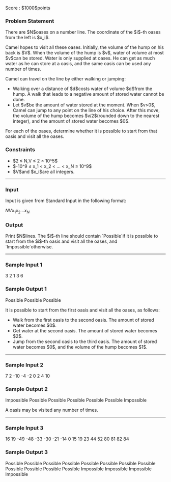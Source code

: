 
<div>

<span>

<span>

<p>
Score : $1000$points
</p>

<div>

<section>

### **Problem Statement**

<p>
There are $N$oases on a number line. The coordinate of the $i$-th oases from the left is $x_i$.
</p>

<p>
Camel hopes to visit all these oases.
Initially, the volume of the hump on his back is $V$. When the volume of the hump is $v$, water of volume at most $v$can be stored. Water is only supplied at oases. He can get as much water as he can store at a oasis, and the same oasis can be used any number of times.
</p>

<p>
Camel can travel on the line by either walking or jumping:
</p>

<ul>

<li>
Walking over a distance of $d$costs water of volume $d$from the hump. A walk that leads to a negative amount of stored water cannot be done.
</li>

<li>
Let $v$be the amount of water stored at the moment. When $v>0$, Camel can jump to any point on the line of his choice. After this move, the volume of the hump becomes $v/2$(rounded down to the nearest integer), and the amount of stored water becomes $0$.
</li>

</ul>

<p>
For each of the oases, determine whether it is possible to start from that oasis and visit all the oases.
</p>

</section>

</div>

<div>

<section>

### **Constraints**

<ul>

<li>
$2 ≤ N,V ≤ 2 × 10^5$
</li>

<li>
$-10^9 ≤ x_1 < x_2 < ... < x_N ≤ 10^9$
</li>

<li>
$V$and $x_i$are all integers.
</li>

</ul>

</section>

</div>

---

<div>

<div>

<section>

### **Input**

<p>
Input is given from Standard Input in the following format:
</p>

<div>

$N$$V$$x_1$$x_2$$...$$x_{N}$
</div>

</section>

</div>

<div>

<section>

### **Output**

<p>
Print $N$lines. The $i$-th line should contain `Possible`if it is possible to start from the $i$-th oasis and visit all the oases, and `Impossible`otherwise.
</p>

</section>

</div>

</div>

---

<div>

<section>

### **Sample Input 1**

<div>

3 2
1 3 6

</div>

</section>

</div>

<div>

<section>

### **Sample Output 1**

<div>

Possible
Possible
Possible

</div>

<p>
It is possible to start from the first oasis and visit all the oases, as follows:
</p>

<ul>

<li>
Walk from the first oasis to the second oasis. The amount of stored water becomes $0$.
</li>

<li>
Get water at the second oasis. The amount of stored water becomes $2$.
</li>

<li>
Jump from the second oasis to the third oasis. The amount of stored water becomes $0$, and the volume of the hump becomes $1$.
</li>

</ul>

</section>

</div>

---

<div>

<section>

### **Sample Input 2**

<div>

7 2
-10 -4 -2 0 2 4 10

</div>

</section>

</div>

<div>

<section>

### **Sample Output 2**

<div>

Impossible
Possible
Possible
Possible
Possible
Possible
Impossible

</div>

<p>
A oasis may be visited any number of times.
</p>

</section>

</div>

---

<div>

<section>

### **Sample Input 3**

<div>

16 19
-49 -48 -33 -30 -21 -14 0 15 19 23 44 52 80 81 82 84

</div>

</section>

</div>

<div>

<section>

### **Sample Output 3**

<div>

Possible
Possible
Possible
Possible
Possible
Possible
Possible
Possible
Possible
Possible
Possible
Possible
Impossible
Impossible
Impossible
Impossible

</div>

</section>

</div>

</span>

</span>

</div>
